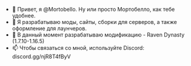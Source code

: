 - 👋 Привет, я @Mortobello. Ну или просто Мортобелло, как тебе удобнее.
- 👀 Я разрабатываю моды, сайты, сборки для серверов, а также оформление для лаунчеров.
- 🌱 В данный момент разрабатываю модификацию - Raven Dynasty (1.7.10-1.16.5)
- 📫 Чтобы связаться со мной, используйте Discord: discord.gg/njR8T4fByV


